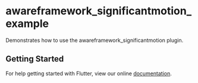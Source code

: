 # awareframework_significantmotion_example

Demonstrates how to use the awareframework_significantmotion plugin.

## Getting Started

For help getting started with Flutter, view our online
[documentation](https://flutter.io/).

